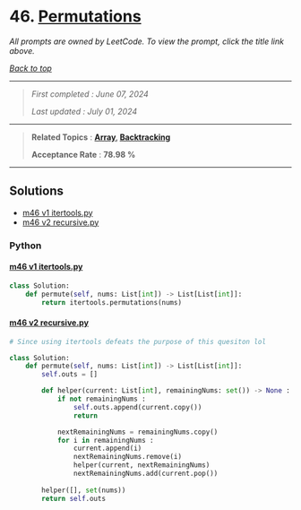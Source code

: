 # 46. [Permutations](<https://leetcode.com/problems/permutations>)

*All prompts are owned by LeetCode. To view the prompt, click the title link above.*

*[Back to top](<../README.md>)*

------

> *First completed : June 07, 2024*
>
> *Last updated : July 01, 2024*

------

> **Related Topics** : **[Array](<by_topic/Array.md>), [Backtracking](<by_topic/Backtracking.md>)**
>
> **Acceptance Rate** : **78.98 %**

------

## Solutions

- [m46 v1 itertools.py](<../my-submissions/m46 v1 itertools.py>)
- [m46 v2 recursive.py](<../my-submissions/m46 v2 recursive.py>)
### Python
#### [m46 v1 itertools.py](<../my-submissions/m46 v1 itertools.py>)
```Python
class Solution:
    def permute(self, nums: List[int]) -> List[List[int]]:
        return itertools.permutations(nums)
```

#### [m46 v2 recursive.py](<../my-submissions/m46 v2 recursive.py>)
```Python
# Since using itertools defeats the purpose of this quesiton lol

class Solution:
    def permute(self, nums: List[int]) -> List[List[int]]:
        self.outs = []

        def helper(current: List[int], remainingNums: set()) -> None :
            if not remainingNums :
                self.outs.append(current.copy())
                return

            nextRemainingNums = remainingNums.copy()
            for i in remainingNums :
                current.append(i)
                nextRemainingNums.remove(i)
                helper(current, nextRemainingNums)
                nextRemainingNums.add(current.pop())
            
        helper([], set(nums))
        return self.outs
        
```

